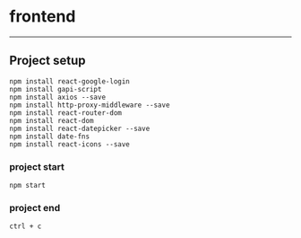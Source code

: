 # frontend
---
## Project setup
```
npm install react-google-login
npm install gapi-script
npm install axios --save
npm install http-proxy-middleware --save
npm install react-router-dom
npm install react-dom
npm install react-datepicker --save
npm install date-fns
npm install react-icons --save
```

### project start
```
npm start
```

### project end
```
ctrl + c
```